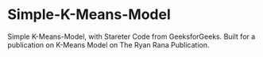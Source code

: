 # Simple-K-Means-Model

Simple K-Means-Model, with Stareter Code from GeeksforGeeks. Built for a publication on K-Means Model on The Ryan Rana Publication.
